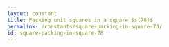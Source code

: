 ```yaml
---
layout: constant
title: Packing unit squares in a square $s(78)$
permalink: /constants/square-packing-in-square-78/
id: square-packing-in-square-78
---
```

